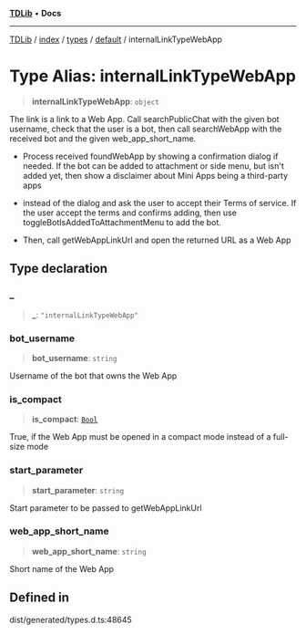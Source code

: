 [**TDLib**](../../../../../../README.md) • **Docs**

***

[TDLib](../../../../../../modules.md) / [index](../../../../../README.md) / [types](../../../README.md) / [default](../README.md) / internalLinkTypeWebApp

# Type Alias: internalLinkTypeWebApp

> **internalLinkTypeWebApp**: `object`

The link is a link to a Web App. Call searchPublicChat with the given bot username, check that the user is a bot, then call searchWebApp with the received bot and the given web_app_short_name.

- Process received foundWebApp by showing a confirmation dialog if needed. If the bot can be added to attachment or side menu, but isn't added yet, then show a disclaimer about Mini Apps being a third-party apps

- instead of the dialog and ask the user to accept their Terms of service. If the user accept the terms and confirms adding, then use toggleBotIsAddedToAttachmentMenu to add the bot.

- Then, call getWebAppLinkUrl and open the returned URL as a Web App

## Type declaration

### \_

> **\_**: `"internalLinkTypeWebApp"`

### bot\_username

> **bot\_username**: `string`

Username of the bot that owns the Web App

### is\_compact

> **is\_compact**: [`Bool`](Bool.md)

True, if the Web App must be opened in a compact mode instead of a full-size mode

### start\_parameter

> **start\_parameter**: `string`

Start parameter to be passed to getWebAppLinkUrl

### web\_app\_short\_name

> **web\_app\_short\_name**: `string`

Short name of the Web App

## Defined in

dist/generated/types.d.ts:48645
